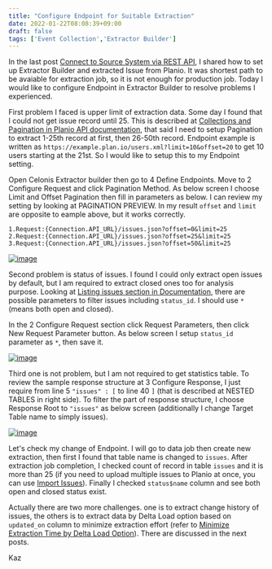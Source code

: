 ```yaml
---
title: "Configure Endpoint for Suitable Extraction"
date: 2022-01-22T08:08:39+09:00
draft: false
tags: ['Event Collection','Extractor Builder']
---
```


In the last post [Connect to Source System via REST API](../2022-01-15-connect-to-source-system-via-rest-api), I shared how to set up Extractor Builder and extracted Issue from Planio. It was shortest path to be avaiable for extraction job, so it is not enough for production job. Today I would like to configure Endpoint in Extractor Builder to resolve problems I experienced.

First problem I faced is upper limit of extraction data. Some day I found that I could not get issue record until 25. This is described at [Collections and Pagination in Planio API documentation](https://plan.io/api/#collections-and-pagination), that said I need to setup Pagination to extract 1-25th record at first, then 26-50th record. Endpoint example is written as `https://example.plan.io/users.xml?limit=10&offset=20` to get 10 users starting at the 21st. So I would like to setup this to my Endpoint setting.

Open Celonis Extractor builder then go to 4 Define Endpoints. Move to 2 Configure Request and click Pagination Method. As below screen I choose Limit and Offset Pagination then fill in parameters as below. I can review my setting by looking at PAGINATION PREVIEW. In my result `offset` and `limit` are opposite to eample above, but it works correctly. 

```
1.Request:{Connection.API_URL}/issues.json?offset=0&limit=25
2.Request:{Connection.API_URL}/issues.json?offset=25&limit=25
3.Request:{Connection.API_URL}/issues.json?offset=50&limit=25
```

[![image](https://user-images.githubusercontent.com/67397583/150613164-64b8533f-34ba-44e8-a6c8-abd73f2c2ddc.png)](https://user-images.githubusercontent.com/67397583/150613164-64b8533f-34ba-44e8-a6c8-abd73f2c2ddc.png)

Second problem is status of issues. I found I could only extract open issues by default, but I am required to extract closed ones too for analysis purpose. Looking at [Listing issues section in Documentation](https://plan.io/api/#issues), there are possible parameters to filter issues including `status_id`. I should use `*` (means both open and closed). 

In the 2 Configure Request section click Request Parameters, then click New Request Parameter button. As below screen I setup `status_id` parameter as `*`, then save it.

[![image](https://user-images.githubusercontent.com/67397583/150616324-dca64e78-986f-411f-a190-1be0046e62b8.png)](https://user-images.githubusercontent.com/67397583/150616324-dca64e78-986f-411f-a190-1be0046e62b8.png)

Third one is not problem, but I am not required to get statistics table. To review the sample response structure at 3 Configure Response, I just require from line 5 `"issues" : [` to line 40 `]` (that is described at NESTED TABLES in right side). To filter the part of response structure, I choose Response Root to `"issues"` as below screen (additionally I change Target Table name to simply issues).

[![image](https://user-images.githubusercontent.com/67397583/150617221-568dc7fb-6d5a-418a-a83c-abd3fc1002b7.png)](https://user-images.githubusercontent.com/67397583/150617221-568dc7fb-6d5a-418a-a83c-abd3fc1002b7.png)

Let's check my change of Endpoint. I will go to data job then create new extraction, then first I found that table name is changed to `issues`. After extraction job completion, I checked count of record in table `issues` and it is more than 25 (if you need to upload multiple issues to Planio at once, you can use [Import Issues](https://plan.io/import-issues/)). Finally I checked `status$name` column and see both open and closed status exist.

Actually there are two more challenges. one is to extract change history of issues, the others is to extract data by Delta Load option based on `updated_on` column to minimize extraction effort (refer to [Minimize Extraction Time by Delta Load Option](../2021-11-27-minimize-extraction-time-by-delta-load-option)). There are discussed in the next posts.

Kaz